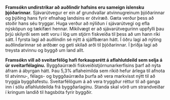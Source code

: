 **Framsókn undirstrikar að auðlindir hafsins eru sameign íslensku þjóðarinnar.** Sjávarútvegur er ein af grundvallar atvinnugreinum þjóðarinnar og þýðing hans fyrir efnahag landsins er ótvíræð. Gæta verður þess að stoðir hans séu tryggar. Huga verður að nýliðun í sjávarútvegi og efla nýsköpun og tækifæri hennar. Mikilvægt er að sjávarútvegurinn uppfylli þau þrjú skilyrði sem sett voru í lög um stjórn fiskveiða til þess að um hann ríki sátt. Í fyrsta lagi að auðlindin sé nýtt á sjálfbæran hátt. Í öðru lagi að nýting auðlindarinnar sé arðbær og geti skilað arði til þjóðarinnar. Í þriðja lagi að treysta atvinnu og byggð um land allt.

**Framsókn vill að sveitarfélög hafi forkaupsrétt á aflahlutdeild sem selja á úr sveitarfélaginu.** Byggðaúrræði fiskveiðistjórnunarkerfisins þarf að nýta áfram á ábyrgan hátt. Þau 5,3% aflaheimilda sem ríkið hefur árlega til afnota til atvinnu-, félags- og byggðaúrræða þurfa að vera markvisst nýtt til að tryggja byggðafestu. Sveitarfélögum á að vera tryggður réttur til að ganga inn í sölu aflahlutdeilda frá byggðarlaginu. Standa skal vörð um strandveiðar í kringum landið til hagsbóta fyrir byggðir.
